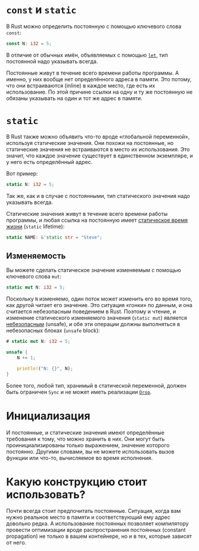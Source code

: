 # `const` и `static`

В Rust можно определить постоянную с помощью ключевого слова `const`:

```rust
const N: i32 = 5;
```

В отличие от обычных имён, объявляемых с помощью [`let`][let], тип постоянной
надо указывать всегда.

[let]: variable-bindings.html

Постоянные живут в течение всего времени работы программы. А именно, у них
вообще нет определённого адреса в памяти. Это потому, что они встраиваются
(inline) в каждое место, где есть их использование. По этой причине ссылки на
одну и ту же постоянную не обязаны указывать на один и тот же адрес в памяти.

# `static`

В Rust также можно объявить что-то вроде «глобальной переменной», используя
статические значения. Они похожи на постоянные, но статические значения
не встраиваются в место их использования. Это значит, что каждое значение
существует в единственном экземпляре, и у него есть определённый адрес.

Вот пример:

```rust
static N: i32 = 5;
```

Так же, как и в случае с постоянными, тип статического значения надо указывать
всегда.

Статические значения живут в течение всего времени работы программы, и любая
ссылка на постоянную имеет [статическое время жизни][lifetimes] (`static`
lifetime):

```rust
static NAME: &'static str = "Steve";
```

[lifetimes]: lifetimes.html

## Изменяемость

Вы можете сделать статическое значение изменяемым с помощью ключевого слова
`mut`:

```rust
static mut N: i32 = 5;
```

Поскольку `N` изменяемо, один поток может изменить его во время того, как другой
читает его значение. Это ситуация «гонки» по данным, и она считается
небезопасным поведением в Rust. Поэтому и чтение, и изменение статического
изменяемого значения (`static mut`) является [небезопасным][unsafe] (unsafe), и
обе эти операции должны выполняться в небезопасных блоках (`unsafe` block):

```rust
# static mut N: i32 = 5;

unsafe {
    N += 1;

    println!("N: {}", N);
}
```

[unsafe]: unsafe.html

Более того, любой тип, хранимый в статической переменной, должен быть ограничен
`Sync` и не может иметь реализации [`Drop`][drop].

[drop]: drop.html

# Инициализация

И постоянные, и статические значения имеют определённые требования к тому, что
можно хранить в них. Они могут быть проинициализированы только выражением,
значение которого постоянно. Другими словами, вы не можете использовать вызов
функции или что-то, вычисляемое во время исполнения.

# Какую конструкцию стоит использовать?

Почти всегда стоит предпочитать постоянные. Ситуация, когда вам нужно реальное
место в памяти и соответствующий ему адрес довольно редка. А использование
постоянных позволяет компилятору провести оптимизации вроде распространения
постоянных (constant propagation) не только в вашем контейнере, но и в тех,
которые зависят от него.
